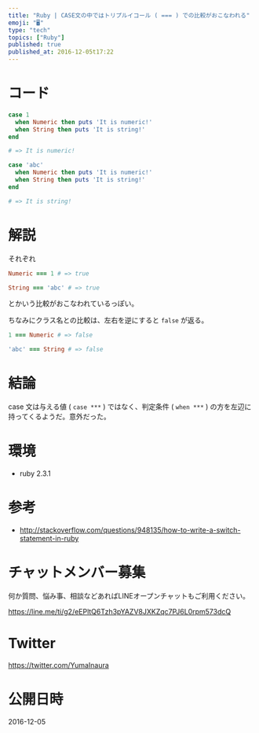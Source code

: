 ```yaml
---
title: "Ruby | CASE文の中ではトリプルイコール ( === ) での比較がおこなわれる"
emoji: "🖥"
type: "tech"
topics: ["Ruby"]
published: true
published_at: 2016-12-05t17:22
---
```


# コード

```rb
case 1
  when Numeric then puts 'It is numeric!'
  when String then puts 'It is string!'
end

# => It is numeric!
```

```rb
case 'abc'
  when Numeric then puts 'It is numeric!'
  when String then puts 'It is string!'
end

# => It is string!
```

# 解説

それぞれ

```rb
Numeric === 1 # => true
```

```rb
String === 'abc' # => true
```

とかいう比較がおこなわれているっぽい。

ちなみにクラス名との比較は、左右を逆にすると `false` が返る。

```rb
1 === Numeric # => false
```

```rb
'abc' === String # => false
```

# 結論

case 文は与える値 ( `case ***` ) ではなく、判定条件 ( `when ***` ) の方を左辺に持ってくるようだ。意外だった。

# 環境

- ruby 2.3.1

# 参考

- http://stackoverflow.com/questions/948135/how-to-write-a-switch-statement-in-ruby








<!-- Update From Qiita API -->

# チャットメンバー募集


何か質問、悩み事、相談などあればLINEオープンチャットもご利用ください。

https://line.me/ti/g2/eEPltQ6Tzh3pYAZV8JXKZqc7PJ6L0rpm573dcQ





# Twitter


https://twitter.com/YumaInaura


<!-- Update From Qiita API -->



# 公開日時

2016-12-05
